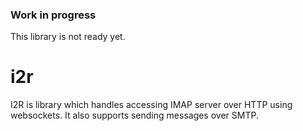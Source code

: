 ### Work in progress
This library is not ready yet.

# i2r
I2R is library which handles accessing IMAP server over HTTP using websockets.
It also supports sending messages over SMTP.
